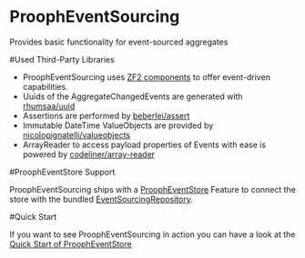 ProophEventSourcing
===================

Provides basic functionality for event-sourced aggregates

#Used Third-Party Libraries

- ProophEventSourcing uses [ZF2 components](http://framework.zend.com/) to offer event-driven capabilities.
- Uuids of the AggregateChangedEvents are generated with [rhumsaa/uuid](https://github.com/ramsey/uuid)
- Assertions are performed by [beberlei/assert](https://github.com/beberlei/assert)
- Immutable DateTime ValueObjects are provided by [nicolopignatelli/valueobjects](https://github.com/nicolopignatelli/valueobjects)
- ArrayReader to access payload properties of Events with ease is powered by [codeliner/array-reader](https://github.com/codeliner/array-reader)

#ProophEventStore Support

ProophEventSourcing ships with a [ProophEventStore](https://github.com/prooph/event-store) Feature to connect the store
with the bundled [EventSourcingRepository](https://github.com/prooph/event-sourcing/blob/master/src/Prooph/EventSourcing/Repository/EventSourcingRepository.php).

#Quick Start

If you want to see ProophEventSourcing in action you can have a look at the [Quick Start of ProophEventStore](https://github.com/prooph/event-store#quick-start)